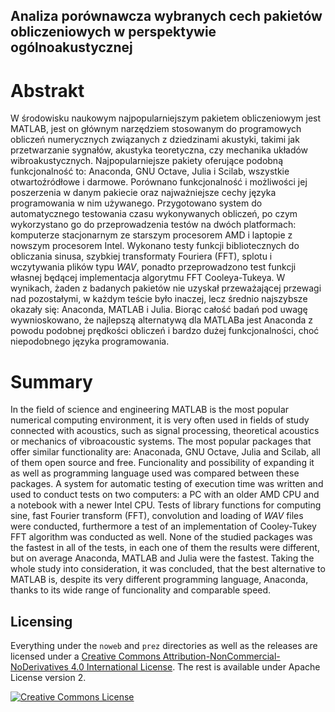 ## Analiza porównawcza wybranych cech pakietów obliczeniowych w perspektywie ogólnoakustycznej

# Abstrakt

W środowisku naukowym najpopularniejszym pakietem obliczeniowym jest
MATLAB, jest on głównym narzędziem stosowanym do programowych
obliczeń numerycznych związanych z dziedzinami akustyki, takimi jak
przetwarzanie sygnałów, akustyka teoretyczna, czy mechanika układów
wibroakustycznych. Najpopularniejsze  pakiety oferujące podobną
funkcjonalność to: Anaconda, GNU Octave, Julia i Scilab, wszystkie
otwartoźródłowe i darmowe. Porównano funkcjonalność i możliwości jej
poszerzenia w danym pakiecie oraz najważniejsze cechy języka
programowania w nim używanego. Przygotowano system do automatycznego
testowania czasu wykonywanych obliczeń, po czym wykorzystano go do
przeprowadzenia testów na dwóch platformach: komputerze stacjonarnym
ze starszym procesorem AMD i laptopie z nowszym procesorem Intel.
Wykonano testy funkcji bibliotecznych do obliczania sinusa, szybkiej
transformaty Fouriera (FFT), splotu i wczytywania plików typu
_WAV_, ponadto przeprowadzono test funkcji własnej będącej
implementacja algorytmu FFT Cooleya-Tukeya. W wynikach, żaden
z badanych pakietów nie uzyskał przeważającej przewagi nad
pozostałymi, w każdym teście było inaczej, lecz średnio najszybsze
okazały się: Anaconda, MATLAB i Julia. Biorąc całość badań pod uwagę
wywnioskowano, że najlepszą alternatywą dla MATLABa jest Anaconda
z powodu podobnej prędkości obliczeń i bardzo dużej funkcjonalności, 
choć niepodobnego języka programowania.

# Summary

In the field of science and engineering MATLAB is the most popular
numerical computing environment, it is very often used in fields
of study connected with acoustics, such as signal processing,
theoretical acoustics or mechanics of vibroacoustic systems. The most
popular packages that offer similar functionality are: Anaconada,
GNU Octave, Julia and Scilab, all of them open source and free.
Funcionality and possibility of expanding it as well as programming
language used was compared between these packages. A system for
automatic testing of execution time was written and used to conduct
tests on two computers: a PC with an older AMD CPU and a notebook
with a newer Intel CPU. Tests of library functions for computing
sine, fast Fourier transform (FFT), convolution and loading
of _WAV_ files were conducted, furthermore a test of an
implementation of Cooley-Tukey FFT algorithm was conducted as well. 
None of the studied packages was the fastest in all of the tests,
in each one of them the results were different, but on average
Anaconda, MATLAB and Julia were the fastest. Taking the whole
study into consideration, it was concluded, that the best alternative
to MATLAB is, despite its very different programming language, Anaconda,
thanks to its wide range of funcionality and comparable speed.

## Licensing
Everything under the `noweb` and `prez` directories as well as the releases are licensed under a <a rel="license" href="http://creativecommons.org/licenses/by-nc-nd/4.0/">Creative Commons Attribution-NonCommercial-NoDerivatives 4.0 International License</a>. The rest is available under Apache License version 2.

<a rel="license" href="http://creativecommons.org/licenses/by-nc-nd/4.0/"><img alt="Creative Commons License" style="border-width:0" src="https://i.creativecommons.org/l/by-nc-nd/4.0/88x31.png" /></a>
